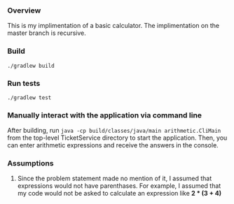 ### Overview
This is my implimentation of a basic calculator. The implimentation on the master branch is recursive.

### Build
```./gradlew build```

### Run tests
```./gradlew test```   

### Manually interact with the application via command line
After building, run ```java -cp build/classes/java/main arithmetic.CliMain``` from the top-level TicketService directory to start the application. Then, you can enter arithmetic expressions and receive the answers in the console.

### Assumptions

1. Since the problem statement made no mention of it, I assumed that expressions would not have parenthases. For example, I assumed that my code would not be asked to calculate an expression like **2 * (3 + 4)**
